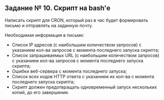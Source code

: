 ## Задание № 10. Скрипт на bash'е ##

Написать скрипт для CRON, который раз в час будет формировать письмо и отправлять на заданную почту.

Необходимая информация в письме:
- Список IP адресов (с наибольшим количеством запросов) с указанием кол-ва запросов c момента последнего запуска скрипта;
- Список запрашиваемых URL (с наибольшим количеством запросов) с указанием кол-ва запросов c момента последнего запуска скрипта;
- Ошибки веб-сервера c момента последнего запуска;
- Список всех кодов HTTP ответа с указанием их кол-ва с момента последнего запуска скрипта;
- Скрипт должен предотвращать одновременный запуск нескольких копий, до его завершения.
